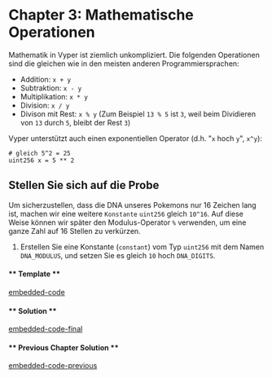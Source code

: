 <!-- Add translation for the following page: https://vyper.fun/#/1/math_operations
Do NOT change the code below. The below code runs the code editor -->
# Chapter 3: Mathematische Operationen

Mathematik in Vyper ist ziemlich unkompliziert. Die folgenden Operationen sind die gleichen wie in den meisten anderen Programmiersprachen:

- Addition: `x + y`
- Subtraktion: `x - y`
- Multiplikation: `x * y`
- Division: `x / y`
- Divison mit Rest: `x % y` (Zum Beispiel `13 % 5` ist `3`, weil beim Dividieren von `13` durch `5`, bleibt der Rest `3`)

Vyper unterstützt auch einen exponentiellen Operator (d.h. "`x` hoch `y`", `x^y`):

```vyper
# gleich 5^2 = 25
uint256 x = 5 ** 2
```

## Stellen Sie sich auf die Probe

Um sicherzustellen, dass die DNA unseres Pokemons nur 16 Zeichen lang ist, machen wir eine weitere `Konstante` `uint256` gleich `10^16`. Auf diese Weise können wir später den Modulus-Operator `%` verwenden, um eine ganze Zahl auf 16 Stellen zu verkürzen.


1. Erstellen Sie eine Konstante (`constant`) vom Typ `uint256` mit dem Namen `DNA_MODULUS`, und setzen Sie es gleich `10` hoch `DNA_DIGITS`.
<!-- tabs:start -->

#### ** Template **

[embedded-code](../assets/1/1.3-template-code.vy ':include :type=code embed-template')

#### ** Solution **

[embedded-code-final](../assets/1/1.3-finished-code.vy ':include :type=code embed-final')

#### ** Previous Chapter Solution **

[embedded-code-previous](../assets/1/1.2-finished-code.vy ':include :type=code embed-previous')

<!-- tabs:end -->
